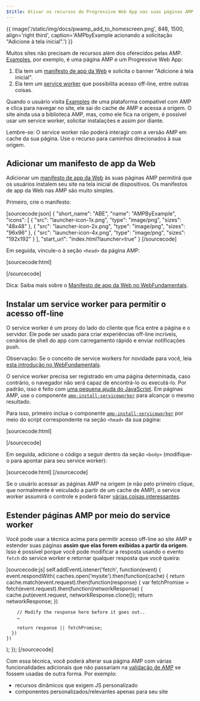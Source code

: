 ```yaml
---
$title: Ativar os recursos de Progressive Web App nas suas páginas AMP
---
```


{{ image('/static/img/docs/pwamp_add_to_homescreen.png', 848, 1500, align='right third', caption='AMPbyExample acionando a solicitação "Adicione à tela inicial".') }}

Muitos sites não precisam de recursos além dos oferecidos pelas AMP. [Examples](../../../documentation/examples/index.html), por exemplo, é uma página AMP e um Progressive Web App:

1. Ela tem um [manifesto de app da Web](https://developers.google.com/web/fundamentals/engage-and-retain/web-app-manifest/) e solicita o banner "Adicione à tela inicial".
2. Ela tem um [service worker](https://developers.google.com/web/fundamentals/getting-started/primers/service-workers) que possibilita acesso off-line, entre outras coisas.

Quando o usuário visita [Examples](../../../documentation/examples/index.html) de uma plataforma compatível com AMP e clica para navegar no site, ele sai do cache de AMP e acessa a origem. O site ainda usa a biblioteca AMP, mas, como ele fica na origem, é possível usar um service worker, solicitar instalações e assim por diante.

Lembre-se: O service worker não poderá interagir com a versão AMP em cache da sua página. Use o recurso para caminhos direcionados à sua origem.

## Adicionar um manifesto de app da Web

Adicionar um [manifesto de app da Web](https://developers.google.com/web/fundamentals/engage-and-retain/web-app-manifest/) às suas páginas AMP permitirá que os usuários instalem seu site na tela inicial de dispositivos. Os manifestos de app da Web nas AMP são muito simples.

Primeiro, crie o manifesto:

[sourcecode:json]
{
  "short_name": "ABE",
  "name": "AMPByExample",
  "icons": [
    {
      "src": "launcher-icon-1x.png",
      "type": "image/png",
      "sizes": "48x48"
    },
    {
      "src": "launcher-icon-2x.png",
      "type": "image/png",
      "sizes": "96x96"
    },
    {
      "src": "launcher-icon-4x.png",
      "type": "image/png",
      "sizes": "192x192"
    }
  ],
  "start_url": "index.html?launcher=true"
}
[/sourcecode]

Em seguida, vincule-o à seção `<head>` da página AMP:

[sourcecode:html]
<link rel="manifest" href="/manifest.json">
[/sourcecode]

Dica: Saiba mais sobre o [Manifesto de app da Web no WebFundamentals](https://developers.google.com/web/fundamentals/engage-and-retain/web-app-manifest/).

## Instalar um service worker para permitir o acesso off-line

O service worker é um proxy do lado do cliente que fica entre a página e o servidor. Ele pode ser usado para criar experiências off-line incríveis, cenários de shell do app com carregamento rápido e enviar notificações push.

Observação: Se o conceito de service workers for novidade para você, leia [esta introdução no WebFundamentals](https://developers.google.com/web/fundamentals/getting-started/primers/service-workers).

O service worker precisa ser registrado em uma página determinada, caso contrário, o navegador não será capaz de encontrá-lo ou executá-lo. Por padrão, isso é feito com [uma pequena ajuda do JavaScript](https://developers.google.com/web/fundamentals/instant-and-offline/service-worker/registration). Em páginas AMP, use o componente [`amp-install-serviceworker`](../../../documentation/components/reference/amp-install-serviceworker.md) para alcançar o mesmo resultado.

Para isso, primeiro inclua o componente [`amp-install-serviceworker`](../../../documentation/components/reference/amp-install-serviceworker.md) por meio do script correspondente na seção `<head>` da sua página:

[sourcecode:html]
<script async custom-element="amp-install-serviceworker"
  src="https://ampjs.org/v0/amp-install-serviceworker-0.1.js"></script>
[/sourcecode]

Em seguida, adicione o código a seguir dentro da seção `<body>` (modifique-o para apontar para seu service worker):

[sourcecode:html]
<amp-install-serviceworker
      src="https://www.your-domain.com/serviceworker.js"
      layout="nodisplay">
</amp-install-serviceworker>
[/sourcecode]

Se o usuário acessar as páginas AMP na origem (e não pelo primeiro clique, que normalmente é veiculado a partir de um cache de AMP), o service worker assumirá o controle e poderá fazer [várias coisas interessantes](https://developers.google.com/web/fundamentals/instant-and-offline/offline-ux).

## Estender páginas AMP por meio do service worker

Você pode usar a técnica acima para permitir acesso off-line ao site AMP e estender suas páginas **assim que elas forem exibidas a partir da origem**. Isso é possível porque você pode modificar a resposta usando o evento `fetch` do service worker e retornar qualquer resposta que você queira:

[sourcecode:js]
self.addEventListener('fetch', function(event) {
  event.respondWith(
    caches.open('mysite').then(function(cache) {
      return cache.match(event.request).then(function(response) {
        var fetchPromise = fetch(event.request).then(function(networkResponse) {
          cache.put(event.request, networkResponse.clone());
          return networkResponse;
        })

        // Modify the response here before it goes out..
        …

        return response || fetchPromise;
      })
    })
  );
});
[/sourcecode]

Com essa técnica, você poderá alterar sua página AMP com várias
funcionalidades adicionais que não passariam na [validação de AMP](../../../documentation/guides-and-tutorials/learn/validation-workflow/validate_amp.md) se fossem usadas de outra forma. Por exemplo:

* recursos dinâmicos que exigem JS personalizado
* componentes personalizados/relevantes apenas para seu site
